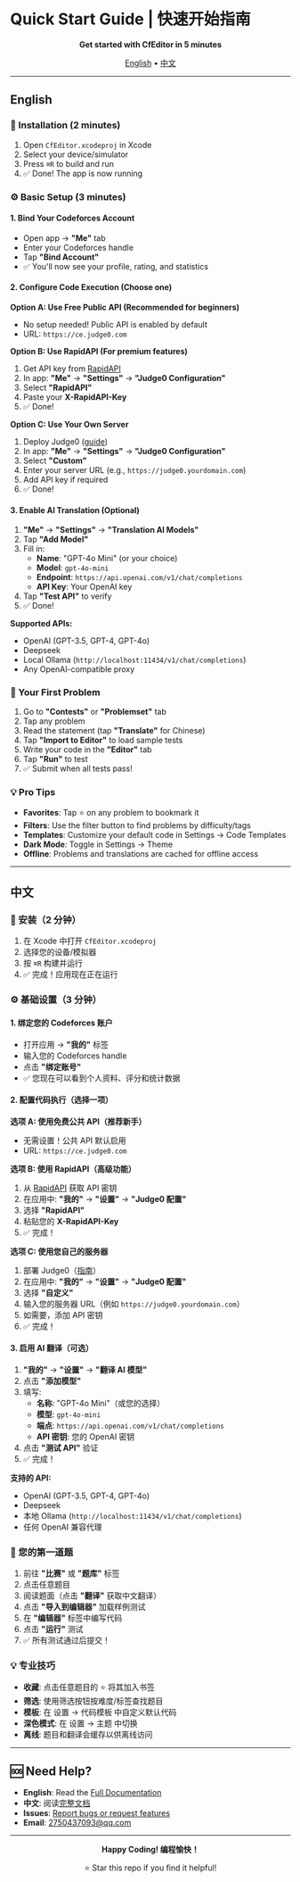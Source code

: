 # Quick Start Guide | 快速开始指南

<div align="center">

**Get started with CfEditor in 5 minutes**

[English](#english) • [中文](#中文)

</div>

---

## English

### 🚀 Installation (2 minutes)

1. Open `CfEditor.xcodeproj` in Xcode
2. Select your device/simulator
3. Press `⌘R` to build and run
4. ✅ Done! The app is now running

### ⚙️ Basic Setup (3 minutes)

#### 1. Bind Your Codeforces Account
- Open app → **"Me"** tab
- Enter your Codeforces handle
- Tap **"Bind Account"**
- ✅ You'll now see your profile, rating, and statistics

#### 2. Configure Code Execution (Choose one)

**Option A: Use Free Public API (Recommended for beginners)**
- No setup needed! Public API is enabled by default
- URL: `https://ce.judge0.com`

**Option B: Use RapidAPI (For premium features)**
1. Get API key from [RapidAPI](https://rapidapi.com/judge0-official/api/judge0-ce)
2. In app: **"Me"** → **"Settings"** → **"Judge0 Configuration"**
3. Select **"RapidAPI"**
4. Paste your **X-RapidAPI-Key**
5. ✅ Done!

**Option C: Use Your Own Server**
1. Deploy Judge0 ([guide](https://github.com/judge0/judge0))
2. In app: **"Me"** → **"Settings"** → **"Judge0 Configuration"**
3. Select **"Custom"**
4. Enter your server URL (e.g., `https://judge0.yourdomain.com`)
5. Add API key if required
6. ✅ Done!

#### 3. Enable AI Translation (Optional)

1. **"Me"** → **"Settings"** → **"Translation AI Models"**
2. Tap **"Add Model"**
3. Fill in:
   - **Name**: "GPT-4o Mini" (or your choice)
   - **Model**: `gpt-4o-mini`
   - **Endpoint**: `https://api.openai.com/v1/chat/completions`
   - **API Key**: Your OpenAI key
4. Tap **"Test API"** to verify
5. ✅ Done!

**Supported APIs:**
- OpenAI (GPT-3.5, GPT-4, GPT-4o)
- Deepseek
- Local Ollama (`http://localhost:11434/v1/chat/completions`)
- Any OpenAI-compatible proxy

### 🎯 Your First Problem

1. Go to **"Contests"** or **"Problemset"** tab
2. Tap any problem
3. Read the statement (tap **"Translate"** for Chinese)
4. Tap **"Import to Editor"** to load sample tests
5. Write your code in the **"Editor"** tab
6. Tap **"Run"** to test
7. ✅ Submit when all tests pass!

### 💡 Pro Tips

- **Favorites**: Tap ⭐ on any problem to bookmark it
- **Filters**: Use the filter button to find problems by difficulty/tags
- **Templates**: Customize your default code in Settings → Code Templates
- **Dark Mode**: Toggle in Settings → Theme
- **Offline**: Problems and translations are cached for offline access

---

## 中文

### 🚀 安装（2 分钟）

1. 在 Xcode 中打开 `CfEditor.xcodeproj`
2. 选择您的设备/模拟器
3. 按 `⌘R` 构建并运行
4. ✅ 完成！应用现在正在运行

### ⚙️ 基础设置（3 分钟）

#### 1. 绑定您的 Codeforces 账户
- 打开应用 → **"我的"** 标签
- 输入您的 Codeforces handle
- 点击 **"绑定账号"**
- ✅ 您现在可以看到个人资料、评分和统计数据

#### 2. 配置代码执行（选择一项）

**选项 A: 使用免费公共 API（推荐新手）**
- 无需设置！公共 API 默认启用
- URL: `https://ce.judge0.com`

**选项 B: 使用 RapidAPI（高级功能）**
1. 从 [RapidAPI](https://rapidapi.com/judge0-official/api/judge0-ce) 获取 API 密钥
2. 在应用中: **"我的"** → **"设置"** → **"Judge0 配置"**
3. 选择 **"RapidAPI"**
4. 粘贴您的 **X-RapidAPI-Key**
5. ✅ 完成！

**选项 C: 使用您自己的服务器**
1. 部署 Judge0（[指南](https://github.com/judge0/judge0)）
2. 在应用中: **"我的"** → **"设置"** → **"Judge0 配置"**
3. 选择 **"自定义"**
4. 输入您的服务器 URL（例如 `https://judge0.yourdomain.com`）
5. 如需要，添加 API 密钥
6. ✅ 完成！

#### 3. 启用 AI 翻译（可选）

1. **"我的"** → **"设置"** → **"翻译 AI 模型"**
2. 点击 **"添加模型"**
3. 填写:
   - **名称**: "GPT-4o Mini"（或您的选择）
   - **模型**: `gpt-4o-mini`
   - **端点**: `https://api.openai.com/v1/chat/completions`
   - **API 密钥**: 您的 OpenAI 密钥
4. 点击 **"测试 API"** 验证
5. ✅ 完成！

**支持的 API:**
- OpenAI (GPT-3.5, GPT-4, GPT-4o)
- Deepseek
- 本地 Ollama (`http://localhost:11434/v1/chat/completions`)
- 任何 OpenAI 兼容代理

### 🎯 您的第一道题

1. 前往 **"比赛"** 或 **"题库"** 标签
2. 点击任意题目
3. 阅读题面（点击 **"翻译"** 获取中文翻译）
4. 点击 **"导入到编辑器"** 加载样例测试
5. 在 **"编辑器"** 标签中编写代码
6. 点击 **"运行"** 测试
7. ✅ 所有测试通过后提交！

### 💡 专业技巧

- **收藏**: 点击任意题目的 ⭐ 将其加入书签
- **筛选**: 使用筛选按钮按难度/标签查找题目
- **模板**: 在 设置 → 代码模板 中自定义默认代码
- **深色模式**: 在 设置 → 主题 中切换
- **离线**: 题目和翻译会缓存以供离线访问

---

## 🆘 Need Help?

- **English**: Read the [Full Documentation](README.md)
- **中文**: 阅读[完整文档](README_CN.md)
- **Issues**: [Report bugs or request features](https://github.com/Blossoms1010/CfEditor/issues)
- **Email**: 2750437093@qq.com

---

<div align="center">

**Happy Coding! 编程愉快！**

⭐ Star this repo if you find it helpful!

</div>

